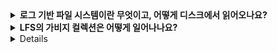 <details>
  <summary><strong>로그 기반 파일 시스템이란 무엇이고, 어떻게 디스크에서 읽어오나요?</strong></summary>

<br>

  ### LFS(로그 기반 파일 시스템)

  디스크 기록 시, 모든 갱신 정보를 (메타데이터를 포함한) 세그멘트가 불리는 메모리 자료구조에 보관하고, 세그멘트가 가득차면 디스크에서 빈 공간을 찾아 한 번에 기록하는 시스템입니다.
  (기존 내용을 덮어쓰지 않는다는 점)

1. 체크포인트 영역을 디스크에서 가장 먼저 읽는다.
    - 전체 아이노드맵 블럭들을 가리키는 포인터를 갖고 있다.
    - 체크포인트: 디스크 상에서 약속된 위치에 각 imap 블럭들의 위치를 기록한 것
    - imap: 아이노드 번호를 입력으로 가장 최신 아이노드 디스크 위치를 구할 수 있다. (간접 계층)
2. LFS는 아이노드 맵 전체를 읽어 메모리애 캐시한다. 파일의 아이노드 번호를 구한다.
3. 파일에서 블럭을 읽기 위해 직접 포인터를 따라가거나 간접/이중 등 필요에 따라 따라간다.
    - 보통의 경우 LFS는 일반 파일 시스템이 수행하는 개수 만큼의 I/O를 처리
  
</details>

<details>
  <summary><strong>LFS의 가비지 컬렉션은 어떻게 일어나나요?</strong></summary>

<br>

  ### 가비지 컬렉션

  : 사용하지 않는 메모리를 자동으로 해제하는 동작

  LFS는 최신 버전 파일만 유지하므로, 주기적으로 이전 버전의 데이터와 아이노드, 다른 자료구조를 찾아 제거한다.

  - 세그먼트 단위로 동작한다.
  - 오래된 세그멘트를 읽은 후, 최신 블럭 개수를 파악한다.
  - 최신 버전 블럭들을 새로운 세그멘트로 이동시킨 후, 기존 세그멘트들을 빈 공간으로 표시한다.
  - 이 때, M개를 읽고, N개의 새로운 세그멘트를 채우는데 (N<M), N개의 세그멘트를 디스크의 새로운 위치에 쓰고, M개를 해제함으로써 연속적인 공간을 확보할 수 있다.
  
</details>

<details>

